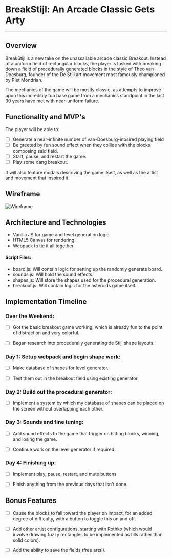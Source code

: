 # BreakStijl: An Arcade Classic Gets Arty
---

## Overview

BreakStijl is a new take on the unassailable arcade classic Breakout. Instead of a uniform field of rectangular blocks, the player is tasked with breaking down a field of procedurally generated blocks in the style of Theo van Doesburg, founder of the De Stijl art movement most famously championed by Piet Mondrian.

The mechanics of the game will be mostly classic, as attempts to improve upon this incredibly fun base game from a mechanics standpoint in the last 30 years have met with near-uniform failure.

## Functionality and MVP's

The player will be able to:

- [ ] Generate a near-infinite number of van-Doesburg-inpsired playing field
- [ ] Be greeted by fun sound effect when they collide with the blocks composing said field.
- [ ] Start, pause, and restart the game.
- [ ] Play some dang breakout.

It will also feature modals descriving the game itself, as well as the artist and movement that inspired it.

## Wireframe

![Wireframe](https://github.com/Battjmo/BreakStijl/blob/master/images/breakstyle-wireframe.svg)

## Architecture and Technologies

- Vanilla JS for game and level generation logic.
- HTML5 Canvas for rendering.
- Webpack to tie it all together.

#### Script Files:

- board.js: Will contain logic for setting up the randomly generate board.
- sounds.js: Will hold the sound effects.
- shapes.js: Will store the shapes used for the procedural generation.
- breakout.js: Will contain logic for the asteroids game itself.


## Implementation Timeline

### Over the Weekend:

- [ ] Got the basic breakout game working, which is already fun to the point of distraction and very colorful.

- [ ] Began research into procedurally generating de Stijl shape layouts.

### Day 1: Setup webpack and begin shape work:

- [ ] Make database of shapes for level generator.

- [ ] Test them out in the breakout field using existing generator.

### Day 2: Build out the procedural generator:

- [ ] Implement a system by which my database of shapes can be placed on the screen without overlapping each other.

### Day 3: Sounds and fine tuning:

- [ ] Add sound effects to the game that trigger on hitting blocks, winning, and losing the game.

- [ ] Continue work on the level generator if required.

### Day 4: Finishing up:

- [ ] Implement play, pause, restart, and mute buttons
- [ ] Finish anything from the previous days that isn't done.


## Bonus Features

- [ ] Cause the blocks to fall toward the player on impact, for an added degree of difficulty, with a button to toggle this on and off.

- [ ] Add other artist configurations, starting with Rothko (which would involve drawing fuzzy rectangles to be implemented as fills rather than solid colors).

- [ ] Add the ability to save the fields (free arts!).
